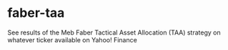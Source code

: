 # faber-taa
See results of the Meb Faber Tactical Asset Allocation (TAA) strategy on whatever ticker available on Yahoo! Finance
